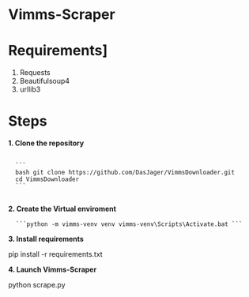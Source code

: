 # Vimms-Scraper

# Requirements]
1. Requests
2. Beautifulsoup4
3. urllib3

# Steps
**1. Clone the repository**
<pre> <code> 
  ```
  bash git clone https://github.com/DasJager/VimmsDownloader.git 
  cd VimmsDownloader 
  ``` 
</code> </pre>

**2. Create the Virtual enviroment**
<pre> <code> ```python -m vimms-venv venv vimms-venv\Scripts\Activate.bat ``` </code> </pre>

**3. Install requirements**


  pip install -r requirements.txt

**4. Launch Vimms-Scraper**


  python scrape.py
